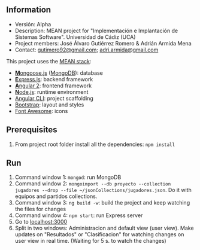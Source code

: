 ## Information
* Versión: Alpha
* Description: MEAN project for "Implementación e Implantación de Sistemas Software". Universidad de Cádiz (UCA)
* Project members: José Álvaro Gutiérrez Romero & Adrián Armida Mena
* Contact: gutimero92@gmail.com; adri.armida@gmail.com

This project uses the [MEAN stack](https://en.wikipedia.org/wiki/MEAN_(software_bundle)):
* [**M**ongoose.js](http://www.mongoosejs.com) ([MongoDB](https://www.mongodb.com)): database
* [**E**xpress.js](http://expressjs.com): backend framework
* [**A**ngular 2](https://angular.io): frontend framework
* [**N**ode.js](https://nodejs.org): runtime environment
* [Angular CLI](https://cli.angular.io): project scaffolding
* [Bootstrap](http://www.getbootstrap.com): layout and styles
* [Font Awesome](http://fontawesome.io): icons

## Prerequisites
1. From project root folder install all the dependencies: `npm install`

## Run
1. Command window 1: `mongod`: run MongoDB
2. Command window 2: `mongoimport --db proyecto --collection jugadores --drop --file ~/jsonCollections/jugadores.json`. Do it with equipos and partidos collections.
3. Command window 3: `ng build -w`: build the project and keep watching the files for changes
4. Command window 4: `npm start`: run Express server
5. Go to [localhost:3000](http://localhost:3000)
5. Split in two windows: Administracion and default view (user view). Make updates on "Resultados" or "Clasificacion" for watching changes on user view  in real time. (Waiting for 5 s. to watch the changes)

